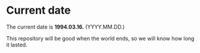 # Current date

The current date is **1994.03.16.** (YYYY.MM.DD.)

This repository will be good when the world ends, so we will know how long it lasted.